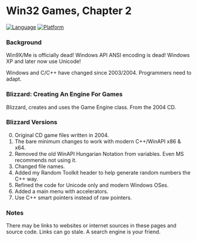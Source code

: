 # Win32 Games, Chapter 2
[![Language](https://img.shields.io/badge/Language%20-C++-blue.svg)](https://github.com/GeorgePimpleton/Win32-games/)
[![Platform](https://img.shields.io/badge/Platform%20-Win32-blue.svg)](https://github.com/GeorgePimpleton/Win32-games/)
### Background
Win9X/Me is officially dead!  Windows API ANSI encoding is dead!  Windows XP and later now use Unicode!

Windows and C/C++ have changed since 2003/2004.  Programmers need to adapt.

### Blizzard: Creating An Engine For Games
Blizzard, creates and uses the Game Engine class.  From the 2004 CD.

### Blizzard Versions
0. Original CD game files written in 2004.
1. The bare minimum changes to work with modern C++/WinAPI x86 & x64.
2. Removed the old WinAPI Hungarian Notation from variables.  Even MS recommends not using it.
3. Changed file names.
4. Added my Random Toolkit header to help generate random numbers the C++ way.
5. Refined the code for Unicode only and modern Windows OSes.
6. Added a main menu with accelerators.
7. Use C++ smart pointers instead of raw pointers.

### Notes
There may be links to websites or internet sources in these pages and source code. Links can go stale. A search engine is your friend.
